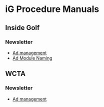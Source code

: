 iG Procedure Manuals
====================

Inside Golf
-----------

### Newsletter
+ [Ad management](http://github.com/igdesign/manuals/iG_Newsletter)
+ [Ad Module Naming](http://github.com/igdesign/manuals/iG_Module_naming)


WCTA
----

### Newsletter
+ [Ad management](http://github.com/igdesign/manuals/WCTA_Newsletter)